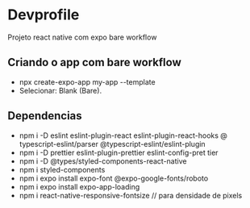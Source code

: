 # Devprofile
Projeto react native com expo bare workflow

## Criando o app com bare workflow
- npx create-expo-app my-app --template
- Selecionar:  Blank (Bare).

## Dependencias
- npm i -D eslint eslint-plugin-react eslint-plugin-react-hooks @
typescript-eslint/parser @typescript-eslint/eslint-plugin
- npm i -D prettier eslint-plugin-prettier eslint-config-pret
tier
- npm i -D  @types/styled-components-react-native
- npm i styled-components
- npm i  expo install expo-font @expo-google-fonts/roboto
- npm i  expo install expo-app-loading
- npm i react-native-responsive-fontsize // para densidade de pixels
